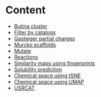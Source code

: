 <!-- TITLE: Content -->
<!-- SUBTITLE: -->

# Content

* [Butina cluster](butina_cluster.md)
* [Filter by catalogs](filter-catalogs.md)
* [Gasteiger partial charges](gasteiger-charges.md)
* [Murcko scaffolds](murcko-scaffolds.md)
* [Mutate](mutate.md)
* [Reactions](reactions.md)
* [Similarity maps using fingerprints](sim-maps.md)
* [Solubility prediction](solubility-prediction.md)
* [Chemical space using tSNE](tsne.md)
* [Chemical space using UMAP](umap.md)
* [USRCAT](usrcat.md)
